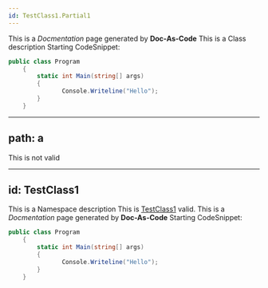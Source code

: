 ```yaml
---
id: TestClass1.Partial1
---
```

This is a *Docmentation* page generated by **Doc-As-Code**
This is a Class description
Starting CodeSnippet:
```cs
public class Program
    {
        static int Main(string[] args)
        {
               Console.Writeline("Hello");
        }
    }
```

---
path: a
---
This is not valid

---
id: TestClass1
---
This is a Namespace description
This is [TestClass1](api\TestClass1) valid.
This is a *Docmentation* page generated by **Doc-As-Code**
Starting CodeSnippet:
```csharp
public class Program
    {
        static int Main(string[] args)
        {
               Console.Writeline("Hello");
        }
    }
```